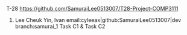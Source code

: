 T-28
https://github.com/SamuraiLee0513007/T28-Project-COMP3111
1. Lee Cheuk Yin, Ivan
email:cyleeax|github:SamuraiLee0513007|dev branch:samurai_1
Task C1 & Task C2